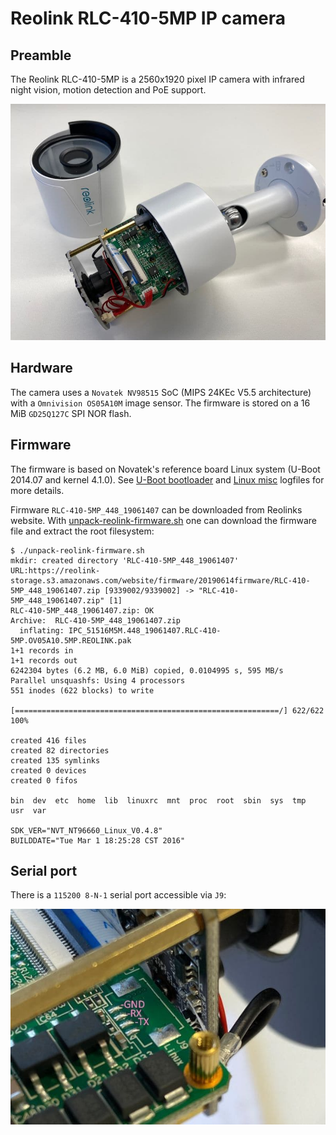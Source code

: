 # Reolink RLC-410-5MP IP camera

## Preamble
The Reolink RLC-410-5MP is a 2560x1920 pixel IP camera with infrared night vision, motion detection and PoE support.

![Camera casing](https://github.com/hn/reolink-camera/blob/master/reolink-rlc-410-5mp-case.jpg "Reolink RLC-410-5MP case")

## Hardware

The camera uses a `Novatek NV98515` SoC (MIPS 24KEc V5.5 architecture) with a `Omnivision OS05A10M` image
sensor. The firmware is stored on a 16 MiB `GD25Q127C` SPI NOR flash.

## Firmware

The firmware is based on Novatek's reference board Linux system (U-Boot 2014.07 and kernel 4.1.0). See [U-Boot bootloader](log-u-boot.txt) and [Linux misc](log-linux.txt) logfiles for more details.

Firmware `RLC-410-5MP_448_19061407` can be downloaded from Reolinks website. With [unpack-reolink-firmware.sh](unpack-reolink-firmware.sh) one can download the firmware file and extract the root filesystem:

```
$ ./unpack-reolink-firmware.sh 
mkdir: created directory 'RLC-410-5MP_448_19061407'
URL:https://reolink-storage.s3.amazonaws.com/website/firmware/20190614firmware/RLC-410-5MP_448_19061407.zip [9339002/9339002] -> "RLC-410-5MP_448_19061407.zip" [1]
RLC-410-5MP_448_19061407.zip: OK
Archive:  RLC-410-5MP_448_19061407.zip
  inflating: IPC_51516M5M.448_19061407.RLC-410-5MP.OV05A10.5MP.REOLINK.pak  
1+1 records in
1+1 records out
6242304 bytes (6.2 MB, 6.0 MiB) copied, 0.0104995 s, 595 MB/s
Parallel unsquashfs: Using 4 processors
551 inodes (622 blocks) to write

[===========================================================/] 622/622 100%

created 416 files
created 82 directories
created 135 symlinks
created 0 devices
created 0 fifos

bin  dev  etc  home  lib  linuxrc  mnt  proc  root  sbin  sys  tmp  usr  var

SDK_VER="NVT_NT96660_Linux_V0.4.8"
BUILDDATE="Tue Mar 1 18:25:28 CST 2016"
```

## Serial port

There is a `115200 8-N-1` serial port accessible via `J9`:

![Serial port](https://github.com/hn/reolink-camera/blob/master/reolink-rlc-410-5mp-serial.jpg "Reolink RLC-410-5MP serial port")

